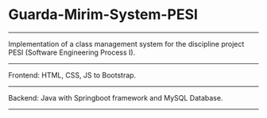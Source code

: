 # Guarda-Mirim-System-PESI
***
Implementation of a class management system for the discipline project PESI (Software Engineering Process I).
***
Frontend: HTML, CSS, JS to Bootstrap.
***
Backend: Java with Springboot framework and MySQL Database.
***
